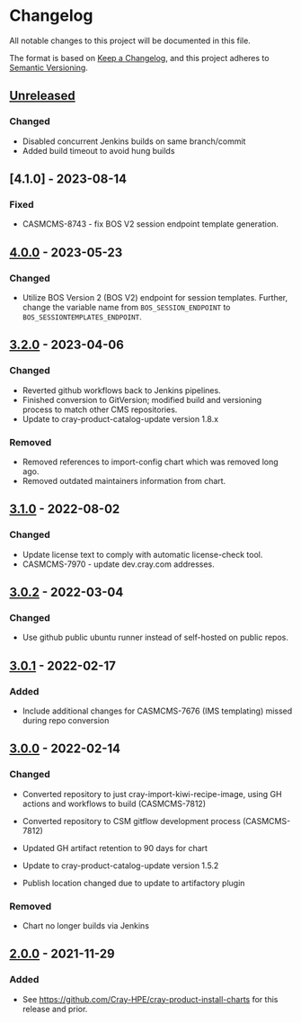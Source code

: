 # Changelog
All notable changes to this project will be documented in this file.

The format is based on [Keep a Changelog](https://keepachangelog.com/en/1.0.0/), and this project adheres to [Semantic Versioning](https://semver.org/spec/v2.0.0.html).

## [Unreleased]

### Changed

- Disabled concurrent Jenkins builds on same branch/commit
- Added build timeout to avoid hung builds

## [4.1.0] - 2023-08-14

### Fixed

- CASMCMS-8743 - fix BOS V2 session endpoint template generation.

## [4.0.0] - 2023-05-23

### Changed

- Utilize BOS Version 2 (BOS V2) endpoint for session templates. Further, change the variable name from `BOS_SESSION_ENDPOINT` to `BOS_SESSIONTEMPLATES_ENDPOINT`.

## [3.2.0] - 2023-04-06

### Changed

- Reverted github workflows back to Jenkins pipelines.
- Finished conversion to GitVersion; modified build and versioning process to match other CMS repositories.
- Update to cray-product-catalog-update version 1.8.x

### Removed

- Removed references to import-config chart which was removed long ago.
- Removed outdated maintainers information from chart.

## [3.1.0] - 2022-08-02

### Changed

- Update license text to comply with automatic license-check tool.
- CASMCMS-7970 - update dev.cray.com addresses.

## [3.0.2] - 2022-03-04

### Changed

- Use github public ubuntu runner instead of self-hosted on public repos.

## [3.0.1] - 2022-02-17

### Added

- Include additional changes for CASMCMS-7676 (IMS templating) missed during repo conversion

## [3.0.0] - 2022-02-14

### Changed

- Converted repository to just cray-import-kiwi-recipe-image, using GH actions and workflows to build (CASMCMS-7812)

- Converted repository to CSM gitflow development process (CASMCMS-7812)

- Updated GH artifact retention to 90 days for chart

- Update to cray-product-catalog-update version 1.5.2

- Publish location changed due to update to artifactory plugin

### Removed

- Chart no longer builds via Jenkins

## [2.0.0] - 2021-11-29

### Added

- See https://github.com/Cray-HPE/cray-product-install-charts for this release and prior.

[Unreleased]: https://github.com/Cray-HPE/cray-import-kiwi-recipe-image/compare/v4.0.0...HEAD

[4.0.0]: https://github.com/Cray-HPE/cray-import-kiwi-recipe-image/compare/v3.2.0...v4.0.0

[3.2.0]: https://github.com/Cray-HPE/cray-import-kiwi-recipe-image/compare/v3.1.0...v3.2.0

[3.1.0]: https://github.com/Cray-HPE/cray-import-kiwi-recipe-image/compare/v3.0.2...v3.1.0

[3.0.2]: https://github.com/Cray-HPE/cray-import-kiwi-recipe-image/compare/v3.0.1...v3.0.2

[3.0.1]: https://github.com/Cray-HPE/cray-import-kiwi-recipe-image/compare/v3.0.0...v3.0.1

[3.0.0]: https://github.com/Cray-HPE/cray-import-kiwi-recipe-image/compare/v2.0.0...v3.0.0

[2.0.0]: https://github.com/Cray-HPE/cray-product-install-charts/releases
